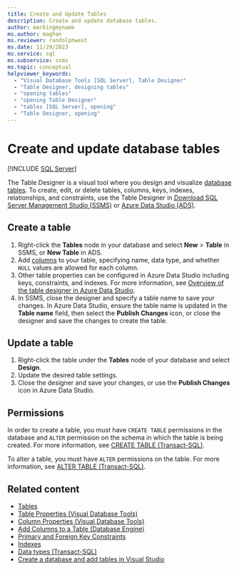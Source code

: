 ```yaml
---
title: Create and Update Tables
description: Create and update database tables.
author: markingmyname
ms.author: maghan
ms.reviewer: randolphwest
ms.date: 11/29/2023
ms.service: sql
ms.subservice: ssms
ms.topic: conceptual
helpviewer_keywords:
  - "Visual Database Tools [SQL Server], Table Designer"
  - "Table Designer, designing tables"
  - "opening tables"
  - "opening Table Designer"
  - "tables [SQL Server], opening"
  - "Table Designer, opening"
---
```


# Create and update database tables

[!INCLUDE [SQL Server](../../includes/applies-to-version/sqlserver.md)]

The Table Designer is a visual tool where you design and visualize [database tables](../../relational-databases/tables/tables.md). To create, edit, or delete tables, columns, keys, indexes, relationships, and constraints, use the Table Designer in [Download SQL Server Management Studio (SSMS)](../download-sql-server-management-studio-ssms.md) or [Azure Data Studio (ADS)](/azure-data-studio/download-azure-data-studio).

## Create a table

1. Right-click the **Tables** node in your database and select  **New** > **Table** in SSMS, or **New Table** in ADS.
1. Add [columns](column-properties-visual-database-tools.md) to your table, specifying name, data type, and whether `NULL` values are allowed for each column.
1. Other table properties can be configured in Azure Data Studio including keys, constraints, and indexes. For more information, see [Overview of the table designer in Azure Data Studio](/azure-data-studio/overview-of-the-table-designer-in-azure-data-studio).
1. In SSMS, close the designer and specify a table name to save your changes. In Azure Data Studio, ensure the table name is updated in the **Table name** field, then select the **Publish Changes** icon, or close the designer and save the changes to create the table.

## Update a table

1. Right-click the table under the **Tables** node of your database and select **Design**.
1. Update the desired table settings.
1. Close the designer and save your changes, or use the **Publish Changes** icon in Azure Data Studio.

## Permissions

In order to create a table, you must have `CREATE TABLE` permissions in the database and `ALTER` permission on the schema in which the table is being created. For more information, see [CREATE TABLE (Transact-SQL)](../../t-sql/statements/create-table-transact-sql.md).

To alter a table, you must have `ALTER` permissions on the table. For more information, see [ALTER TABLE (Transact-SQL)](../../t-sql/statements/alter-table-transact-sql.md).

## Related content

- [Tables](../../relational-databases/tables/tables.md)
- [Table Properties (Visual Database Tools)](table-properties-visual-database-tools.md)
- [Column Properties (Visual Database Tools)](column-properties-visual-database-tools.md)
- [Add Columns to a Table (Database Engine)](../../relational-databases/tables/add-columns-to-a-table-database-engine.md)
- [Primary and Foreign Key Constraints](../../relational-databases/tables/primary-and-foreign-key-constraints.md)
- [Indexes](../../relational-databases/indexes/indexes.md)
- [Data types (Transact-SQL)](../../t-sql/data-types/data-types-transact-sql.md)
- [Create a database and add tables in Visual Studio](/visualstudio/data-tools/create-a-sql-database-by-using-a-designer)
